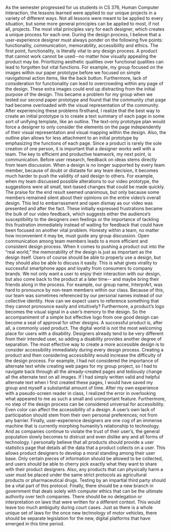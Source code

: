 As the semester progressed for us students in CS 376, Human Computer Interaction, the lessons learned were applied to our unique projects in a variety of different ways. Not all lessons were meant to be applied to every situation, but some more general principles can be applied to most, if not all, projects. The most vital principles vary for each designer, which creates a unique process for each one. During the design process, I believe that a user-experience designer must always ponder on the following five points: functionality, communication, memorability, accessibility and ethics. 
The first point, functionality, is literally vital to any design process. A product that cannot work cannot be used--no matter how visually appealing the product may be. Prioritizing aesthetic qualities over functional qualities can lead to forgotten but vital functions. For example, my group focused on the images within our paper prototype before we focused on simple navigational action items, like the back button. Furthermore, lack of consideration for functionality can lead to overcrowding within any page of the design. These extra images could end up distracting from the initial purpose of the design. This became a problem for my group when we tested our second paper prototype and found that the community chat page had become overloaded with the visual representation of the community. After experiencing these problems firsthand, I realize that the best way to create an initial prototype is to create a text summary of each page in some sort of unifying template, like an outline. The text-only prototype plan would force a designer to only consider the elements on the page independently of their visual representation and visual mapping within the design. Also, the outline plan allows for less attachment to an initial prototype by emphasizing the functions of each page. 
Since a product is rarely the sole creation of one person, it is important that a designer works well with a team. The key to efficient and productive teamwork, my next point, is communication. Before user research, feedback on ideas stems directly from team discussion. When a design is no longer supported by every team member, because of doubt or distaste for any team decision, it becomes much harder to push the validity of said design to others. For example, when my team discussed possible alterations to our video prototype, the suggestions were all small, text-based changes that could be made quickly. The praise for the end result seemed unanimous, but only because some members remained silent about their opinions on the entire video’s overall design. This led to embarrassment and open dismay as our video was presented and after the fact. These initially expressed frustrations became the bulk of our video feedback, which suggests either the audience’s susceptibility to the designers own feelings or the importance of tackling this frustration immediately instead of waiting for feedback that could have been focused on another vital problem. Honesty within a team, no matter how inconvenient it may be, must guide any group discussion. Open communication among team members leads to a more efficient and consistent design process. 
When it comes to pushing a product out into the “real world,” the memorability of the design is just as important as the design itself. Users of course should be able to properly use a design, but they should also be able to discuss it easily. This is what gives virality to successful smartphone apps and loyalty from consumers to company brands. We not only want a user to enjoy their interaction with our design, but also come back to the product at a later time-- and maybe bring their friends along in the process. For example, our group name, InterprArt, was hard to pronounce by non-team members within our class. Because of this, our team was sometimes referenced by our personal names instead of our collective identity. How can we expect users to reference something that they cannot pronounce easily and intuitively? Furthermore, a product’s logo becomes the visual signal in a user’s memory to the design. So the accompaniment of a simple but effective logo from one good design can become a seal of approval for other designs. A successful product is, after all, a commonly used product. 
The digital world is not the most welcoming place for users with a disability. Designers already tend to be very different from their intended user, so adding a disability provides another degree of separation. The most effective way to create a more accessible design is to consider accessibility immediately during every design process. Creating a product and then considering accessibility would increase the difficulty of the design process. For example, I had not considered the importance of alternate text while creating web pages for my group project, so I had to navigate back through all the already-created pages and tediously change all the alternate text on all images. If I had simply written valid and helpful alternate text when I first created these pages, I would have saved my group and myself a substantial amount of time. After my own experience with a pseudo-screen reader in class, I realized the error in overlooking what appeared to me as such a small and unimportant feature. Furthermore, no step of the design process can be considered universal for accessibility. Even color can affect the accessibility of a design. A user’s own lack of participation should stem from their own personal preferences; not from any barrier. 
Finally, user-experience designers are one cog of an immense machine that is currently morphing humanity’s relationship to technology. And as companies continue to violate the trust of their user’s, the general population slowly becomes to distrust and even dislike any and all forms of technology. I personally believe that all products should provide a user statistics page that details all the data that a product collects on a user. This allows product designers to develop a moral standing among their user base. Only certain pieces of information should be allowed to be collected, and users should be able to cherry pick exactly what they want to share with their product designers. Also, any products that can physically harm a user must be placed under the same strict protocols as agricultural products or pharmaceutical drugs. Testing by an impartial third party should be a vital part of this protocol. Finally, there should be a new branch in government that deals solely with computer ethics that can be the ultimate authority over tech companies. There should be no delegation or interpretation on laws that were written for a different context. This would leave too much ambiguity during court cases. Just as there is a whole unique set of laws for the once new technology of motor vehicles, there should be separate legislation for the new, digital platforms that have emerged in this time period.

